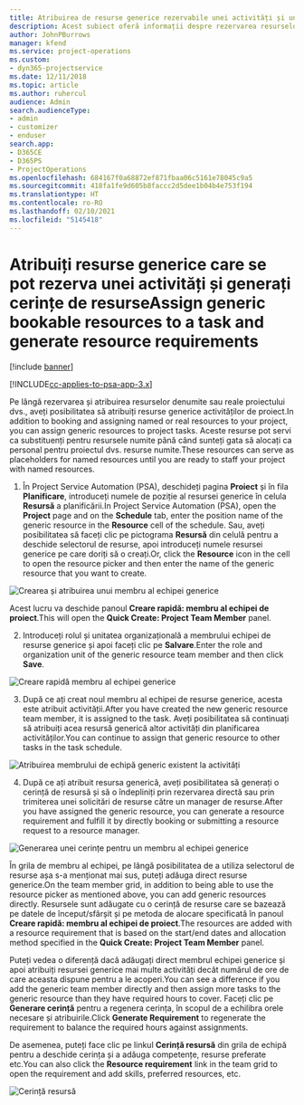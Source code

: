 ```yaml
---
title: Atribuirea de resurse generice rezervabile unei activități și unei echipe de proiect
description: Acest subiect oferă informații despre rezervarea resurselor generice pentru activități și echipe de proiect.
author: JohnPBurrows
manager: kfend
ms.service: project-operations
ms.custom:
- dyn365-projectservice
ms.date: 12/11/2018
ms.topic: article
ms.author: ruhercul
audience: Admin
search.audienceType:
- admin
- customizer
- enduser
search.app:
- D365CE
- D365PS
- ProjectOperations
ms.openlocfilehash: 684167f0a68872ef871fbaa06c5161e78045c9a5
ms.sourcegitcommit: 418fa1fe9d605b8faccc2d5dee1b04b4e753f194
ms.translationtype: HT
ms.contentlocale: ro-RO
ms.lasthandoff: 02/10/2021
ms.locfileid: "5145418"
---
```

# <a name="assign-generic-bookable-resources-to-a-task-and-generate-resource-requirements"></a><span data-ttu-id="4dec6-103">Atribuiți resurse generice care se pot rezerva unei activități și generați cerințe de resurse</span><span class="sxs-lookup"><span data-stu-id="4dec6-103">Assign generic bookable resources to a task and generate resource requirements</span></span> 

[!include [banner](../includes/psa-now-project-operations.md)]

[!INCLUDE[cc-applies-to-psa-app-3.x](../includes/cc-applies-to-psa-app-3x.md)]

<span data-ttu-id="4dec6-104">Pe lângă rezervarea și atribuirea resurselor denumite sau reale proiectului dvs., aveți posibilitatea să atribuiți resurse generice activităților de proiect.</span><span class="sxs-lookup"><span data-stu-id="4dec6-104">In addition to booking and assigning named or real resources to your project, you can assign generic resources to project tasks.</span></span> <span data-ttu-id="4dec6-105">Aceste resurse pot servi ca substituenți pentru resursele numite până când sunteți gata să alocați ca personal pentru proiectul dvs. resurse numite.</span><span class="sxs-lookup"><span data-stu-id="4dec6-105">These resources can serve as placeholders for named resources until you are ready to staff your project with named resources.</span></span> 

1. <span data-ttu-id="4dec6-106">În Project Service Automation (PSA), deschideți pagina **Proiect** și în fila **Planificare**, introduceți numele de poziție al resursei generice în celula **Resursă** a planificării.</span><span class="sxs-lookup"><span data-stu-id="4dec6-106">In Project Service Automation (PSA), open the **Project** page and on the **Schedule** tab, enter the position name of the generic resource in the **Resource** cell of the schedule.</span></span> <span data-ttu-id="4dec6-107">Sau, aveți posibilitatea să faceți clic pe pictograma **Resursă** din celulă pentru a deschide selectorul de resurse, apoi introduceți numele resursei generice pe care doriți să o creați.</span><span class="sxs-lookup"><span data-stu-id="4dec6-107">Or, click the **Resource** icon in the cell to open the resource picker and then enter the name of the generic resource that you want to create.</span></span>

![Crearea și atribuirea unui membru al echipei generice](media/RM-how-to-9.png)

<span data-ttu-id="4dec6-109">Acest lucru va deschide panoul **Creare rapidă: membru al echipei de proiect**.</span><span class="sxs-lookup"><span data-stu-id="4dec6-109">This will open the **Quick Create: Project Team Member** panel.</span></span> 

2. <span data-ttu-id="4dec6-110">Introduceți rolul și unitatea organizațională a membrului echipei de resurse generice și apoi faceți clic pe **Salvare**.</span><span class="sxs-lookup"><span data-stu-id="4dec6-110">Enter the role and organization unit of the generic resource team member and then click **Save**.</span></span>

![Creare rapidă membru al echipei generice](media/RM-how-to-10.png)

3. <span data-ttu-id="4dec6-112">După ce ați creat noul membru al echipei de resurse generice, acesta este atribuit activității.</span><span class="sxs-lookup"><span data-stu-id="4dec6-112">After you have created the new generic resource team member, it is assigned to the task.</span></span> <span data-ttu-id="4dec6-113">Aveți posibilitatea să continuați să atribuiți acea resursă generică altor activități din planificarea activităților.</span><span class="sxs-lookup"><span data-stu-id="4dec6-113">You can continue to assign that generic resource to other tasks in the task schedule.</span></span>

![Atribuirea membrului de echipă generic existent la activități](media/RM-how-to-11.png)

4. <span data-ttu-id="4dec6-115">După ce ați atribuit resursa generică, aveți posibilitatea să generați o cerință de resursă și să o îndepliniți prin rezervarea directă sau prin trimiterea unei solicitări de resurse către un manager de resurse.</span><span class="sxs-lookup"><span data-stu-id="4dec6-115">After you have assigned the generic resource, you can generate a resource requirement and fulfill it by directly booking or submitting a resource request to a resource manager.</span></span>

![Generarea unei cerințe pentru un membru al echipei generice](media/RM-how-to-12.png)

<span data-ttu-id="4dec6-117">În grila de membru al echipei, pe lângă posibilitatea de a utiliza selectorul de resurse așa s-a menționat mai sus, puteți adăuga direct resurse generice.</span><span class="sxs-lookup"><span data-stu-id="4dec6-117">On the team member grid, in addition to being able to use the resource picker as mentioned above, you can add generic resources directly.</span></span> <span data-ttu-id="4dec6-118">Resursele sunt adăugate cu o cerință de resurse care se bazează pe datele de început/sfârșit și pe metoda de alocare specificată în panoul **Creare rapidă: membru al echipei de proiect**.</span><span class="sxs-lookup"><span data-stu-id="4dec6-118">The resources are added with a resource requirement that is based on the start/end dates and allocation method specified in the **Quick Create: Project Team Member** panel.</span></span>

<span data-ttu-id="4dec6-119">Puteți vedea o diferență dacă adăugați direct membrul echipei generice și apoi atribuiți resursei generice mai multe activități decât numărul de ore de care aceasta dispune pentru a le acoperi.</span><span class="sxs-lookup"><span data-stu-id="4dec6-119">You can see a difference if you add the generic team member directly and then assign more tasks to the generic resource than they have required hours to cover.</span></span> <span data-ttu-id="4dec6-120">Faceți clic pe **Generare cerință** pentru a regenera cerința, în scopul de a echilibra orele necesare și atribuirile.</span><span class="sxs-lookup"><span data-stu-id="4dec6-120">Click **Generate Requirement** to regenerate the requirement to balance the required hours against assignments.</span></span>

<span data-ttu-id="4dec6-121">De asemenea, puteți face clic pe linkul **Cerință resursă** din grila de echipă pentru a deschide cerința și a adăuga competențe, resurse preferate etc.</span><span class="sxs-lookup"><span data-stu-id="4dec6-121">You can also click the **Resource requirement** link in the team grid to open the requirement and add skills, preferred resources, etc.</span></span>

![Cerință resursă](media/RM-how-to-13.png)

